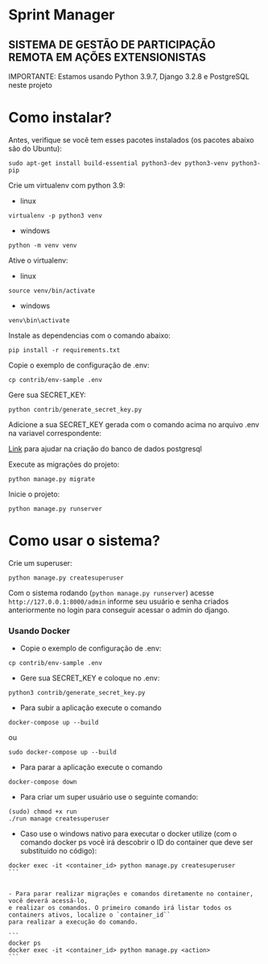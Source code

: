 # Sprint Manager
## SISTEMA DE GESTÃO DE PARTICIPAÇÃO REMOTA EM AÇÕES EXTENSIONISTAS
IMPORTANTE: Estamos usando Python 3.9.7, Django 3.2.8 e PostgreSQL neste projeto

# Como instalar?

Antes, verifique se você tem esses pacotes instalados (os pacotes abaixo são do Ubuntu):

```
sudo apt-get install build-essential python3-dev python3-venv python3-pip
```

Crie um virtualenv com python 3.9:

- linux
```
virtualenv -p python3 venv
```

- windows
```
python -m venv venv
```

Ative o virtualenv:

- linux
```
source venv/bin/activate
```

- windows
```
venv\bin\activate
```

Instale as dependencias com o comando abaixo:

```
pip install -r requirements.txt
```

Copie o exemplo de configuração de .env:

```
cp contrib/env-sample .env
```

Gere sua SECRET_KEY:

```
python contrib/generate_secret_key.py
```

Adicione a sua SECRET_KEY gerada com o comando acima no arquivo .env na variavel correspondente:

[Link](https://medium.com/coding-blocks/creating-user-database-and-adding-access-on-postgresql-8bfcd2f4a91e) para ajudar na criação do banco de dados postgresql

Execute as migrações do projeto:

```
python manage.py migrate
```

Inicie o projeto:

```
python manage.py runserver
```

# Como usar o sistema?

Crie um superuser:

```
python manage.py createsuperuser
```

Com o sistema rodando (`python manage.py runserver`) acesse `http://127.0.0.1:8000/admin` informe seu usuário e senha criados anteriormente no login para conseguir acessar o admin do django.

### Usando Docker


- Copie o exemplo de configuração de .env:

```
cp contrib/env-sample .env
```

- Gere sua SECRET_KEY e coloque no .env:

```
python3 contrib/generate_secret_key.py
```

- Para subir a aplicação execute o comando

```
docker-compose up --build
```
ou

```
sudo docker-compose up --build
```

- Para parar a aplicação execute o comando

```
docker-compose down
```

- Para criar um super usuário use o seguinte comando: 

```
(sudo) chmod +x run
./run manage createsuperuser
```

- Caso use o windows nativo para executar o docker utilize (com o comando docker ps você irá descobrir o ID do container que deve ser substituido no código):
````
docker exec -it <container_id> python manage.py createsuperuser
```


- Para parar realizar migrações e comandos diretamente no container, você deverá acessá-lo,
e realizar os comandos. O primeiro comando irá listar todos os containers ativos, localize o `container_id``
para realizar a execução do comando.

```
docker ps
docker exec -it <container_id> python manage.py <action>
```